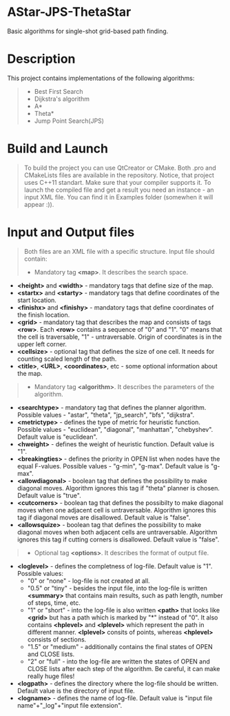 # AStar-JPS-ThetaStar
Basic algorithms for single-shot grid-based path finding.

Description
==========
This project contains implementations of the following algorithms:
>- Best First Search
>- Dijkstra's algorithm
>- A*
>- Theta*
>- Jump Point Search(JPS)

Build and Launch
================
>To build the project you can use QtCreator or CMake. Both .pro and CMakeLists files are available in the repository. 
>Notice, that project uses C++11 standart. Make sure that your compiler supports it.
>To launch the compiled file and get a result you need an instance - an input XML file. You can find it in Examples folder (somewhen it will appear :)). 

Input and Output files
======================
>Both files are an XML file with a specific structure. 
>Input file should contain:
>- Mandatory tag <b>\<map></b>. It describes the search space.
  * **\<height>** and **\<width>** - mandatory tags that define size of the map.
  * **\<startx>** and **\<starty>** - mandatory tags that define coordinates of the start location.
  * **\<finishx>** and **\<finishy>** - mandatory tags that define coordinates of the finish location.
  * **\<grid>** - mandatory tag that describes the map and consists of tags **\<row>**. Each **\<row>** contains a sequence of "0" and "1". "0" means that the cell is traversable, "1" - untraversable. Origin of coordinates is in the upper left corner.
  * **\<cellsize>** - optional tag that defines the size of one cell. It needs for counting scaled length of the path.
  * **\<title>**, **\<URL>**, **\<coordinates>**, etc - some optional information about the map.
>- Mandatory tag <b>\<algorithm></b>. It describes the parameters of the algorithm.
  * **\<searchtype>** - mandatory tag that defines the planner algorithm. Possible values - "astar", "theta", "jp_search", "bfs", "dijkstra".
  * **\<metrictype>** - defines the type of metric for heuristic function. Possible values - "euclidean", "diagonal", "manhattan", "chebyshev". Default value is "euclidean".
  * **\<hweight>** - defines the weight of heuristic function. Default value is "1".
  * **\<breakingties>** - defines the priority in OPEN list when nodes have the equal F-values. Possible values - "g-min", "g-max". Default value is "g-max".
  * **\<allowdiagonal>** - boolean tag that defines the possibility to make diagonal moves. Algorithm ignores this tag if "theta" planner is chosen. Default value is "true".
  * **\<cutcorners>** - boolean tag that defines the possibilty to make diagonal moves when one adjacent cell is untraversable. Algorithm ignores this tag if diagonal moves are disallowed. Default value is "false".
  * **\<allowsquize>** - boolean tag that defines the possibility to make diagonal moves when both adjacent cells are untraversable. Algorithm ignores this tag if cutting corners is disallowed. Default value is "false".
>- Optional tag <b>\<options></b>. It describes the format of output file.
  * **\<loglevel>** - defines the completness of log-file. Default value is "1". Possible values:
    * "0" or "none" - log-file is not created at all.
    * "0.5" or "tiny" - besides the input file, into the log-file is written **\<summary>** that contains main results, such as path length, number of steps, time, etc.
    * "1" or "short" - into the log-file is also written **\<path>** that looks like **\<grid>** but has a path which is marked by "\*" instead of "0". It also contains **\<hplevel>** and **\<lplevel>** which represent the path in different manner. **\<lplevel>** consits of points, whereas **\<hplevel>** consists of sections.
    * "1.5" or "medium" - additionally contains the final states of OPEN and CLOSE lists.
    * "2" or "full" - into the log-file are written the states of OPEN and CLOSE lists after each step of the algorithm. Be careful, it can make really huge files!
  * **\<logpath>** - defines the directory where the log-file should be written. Default value is the directory of input file.
  * **\<logname>** - defines the name of log-file. Default value is "input file name"+"_log"+"input file extension". 
